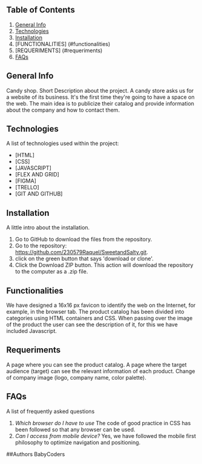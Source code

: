 ## Table of Contents
1. [General Info](#general-info)
2. [Technologies](#technologies)
3. [Installation](#installation)
4. [FUNCTIONALITIES] (#functionalities)
5. [REQUERIMENTS] (#requeriments)
6. [FAQs](#faqs)

## General Info

Candy shop. Short Description about the project.
A candy store asks us for a website of its business. It's the first time they're going to have a space on the web. The main idea is to publicize their catalog and provide information about the company and how to contact them.

## Technologies

A list of technologies used within the project:
* [HTML]
* [CSS]
* [JAVASCRIPT] 
* [FLEX AND GRID] 
* [FIGMA] 
* [TRELLO]
* [GIT AND GITHUB]  

## Installation
A little intro about the installation. 
1. Go to GitHub to download the files from the repository.
2. Go to the repository: https://github.com/230579Raquel/SweetandSalty.git.
3. click on the green button that says 'download or clone'.
4. Click the Download ZIP button. This action will download the repository to the computer as a .zip file.


## Functionalities
We have designed a 16x16 px favicon to identify the web on the Internet, for example, in the browser tab.
The product catalog has been divided into categories using HTML containers and CSS.
When passing over the image of the product the user can see the description of it, for this we have included Javascript.

## Requeriments
A page where you can see the product catalog.
A page where the target audience (target) can see the relevant information of each product.
Change of company image (logo, company name, color palette).

## FAQs
A list of frequently asked questions
1. *Which browser do I have to use*
   The code of good practice in CSS has been followed so that any browser can be used.
2. *Can I access from mobile device?*
   Yes, we have followed the mobile first philosophy to optimize navigation and positioning.
   
##Authors
BabyCoders


